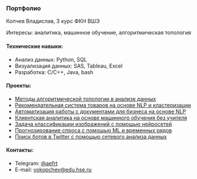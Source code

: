 ### Портфолио

Копчев Владислав, 3 курс ФКН ВШЭ

Интересы: аналитика, машинное обучение, алгоритмическая топология

#### Технические навыки:

- Анализ данных: Python, SQL
- Визуализация данных: SAS, Tableau, Excel
- Разработка: C/C++, Java, bash

#### Проекты:

- [Методы алгоритмической топологии в анализе данных](https://github.com/aefrt/project-topology)
- [Рекомендательная система товаров на основе NLP и кластеризации](https://github.com/aefrt/database-theory)
- [Автоматизация работы с документами для бизнеса на основе NLP](https://github.com/aefrt/ner-disclosure)
- [Клиентская аналитика на основе машинного обучения без учителя]()
- [Задача классификации изображений с помощью нейросетей]()
- [Прогнозирование спроса с помощью ML и временных рядов]()
- [Поиск ботов в Twitter с помощью сетевого анализа данных]()

#### Контакты:

- Telegram: [@aefrt](https://t.me/aefrt)
- E-mail: vokopchev@edu.hse.ru
